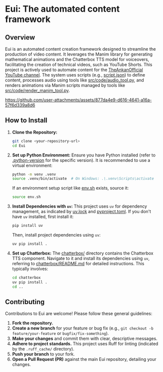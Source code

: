 # Eui: The automated content framework

## Overview
Eui is an automated content creation framework designed to streamline the production of video content. It leverages the Manim library for generating mathematical animations and the Chatterbox TTS model for voiceovers, facilitating the creation of technical videos, such as YouTube Shorts. This project is actively used to automate content for the [TheAnkanOfficial YouTube channel](https://www.youtube.com/@TheAnkanOfficial). The system uses scripts (e.g., [script.json](script.json)) to define content, processes audio using tools like [src/code/audio_tool.py](src/code/audio_tool.py), and renders animations via Manim scripts managed by tools like [src/code/render_manim_tool.py](src/code/render_manim_tool.py).


https://github.com/user-attachments/assets/877da4e9-d616-4641-a16a-57f6d339a8d6


## How to Install

1.  **Clone the Repository:**
    ```bash
    git clone <your-repository-url>
    cd Eui
    ```

2.  **Set up Python Environment:**
    Ensure you have Python installed (refer to [.python-version](.python-version) for the specific version). It is recommended to use a virtual environment:
    ```bash
    python -m venv .venv
    source .venv/bin/activate  # On Windows: .\.venv\Scripts\activate
    ```
    If an environment setup script like [env.sh](env.sh) exists, source it:
    ```bash
    source env.sh
    ```

3.  **Install Dependencies with `uv`:**
    This project uses `uv` for dependency management, as indicated by [uv.lock](uv.lock) and [pyproject.toml](pyproject.toml).
    If you don't have `uv` installed, first install it:
    ```bash
    pip install uv
    ```
    Then, install project dependencies using `uv`:
    ```bash
    uv pip install .
    ```

4.  **Set up Chatterbox:**
    The [chatterbox/](chatterbox/) directory contains the Chatterbox TTS component. Navigate to it and install its dependencies using `uv`, referring to [chatterbox/README.md](chatterbox/README.md) for detailed instructions. This typically involves:
    ```bash
    cd chatterbox
    uv pip install .
    cd ..
    ```

## Contributing
Contributions to Eui are welcome! Please follow these general guidelines:

1.  **Fork the repository.**
2.  **Create a new branch** for your feature or bug fix (e.g., `git checkout -b feature/your-feature` or `bugfix/fix-something`).
3.  **Make your changes** and commit them with clear, descriptive messages.
4.  **Adhere to project standards.** This project uses Ruff for linting (indicated by the `.ruff_cache/` directory).
5.  **Push your branch** to your fork.
6.  **Open a Pull Request (PR)** against the main Eui repository, detailing your changes.
